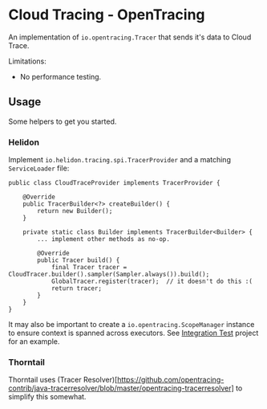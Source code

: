 # Cloud Tracing - OpenTracing #

An implementation of `io.opentracing.Tracer` that sends it's data to Cloud Trace.

Limitations:
* No performance testing.

## Usage ##

Some helpers to get you started.

### Helidon ###

Implement `io.helidon.tracing.spi.TracerProvider` and a matching `ServiceLoader` file:

	public class CloudTraceProvider implements TracerProvider {

		@Override
		public TracerBuilder<?> createBuilder() {
			return new Builder();
		}

		private static class Builder implements TracerBuilder<Builder> {
			... implement other methods as no-op.

			@Override
			public Tracer build() {
				final Tracer tracer = CloudTracer.builder().sampler(Sampler.always()).build();
				GlobalTracer.register(tracer);  // it doesn't do this :(
				return tracer;
			}
		}
	}

It may also be important to create a `io.opentracing.ScopeManager` instance to ensure context is spanned across executors. See [Integration Test](../integration-test) project for an example.

### Thorntail ###

Thorntail uses (Tracer Resolver)[https://github.com/opentracing-contrib/java-tracerresolver/blob/master/opentracing-tracerresolver] to simplify this somewhat.
